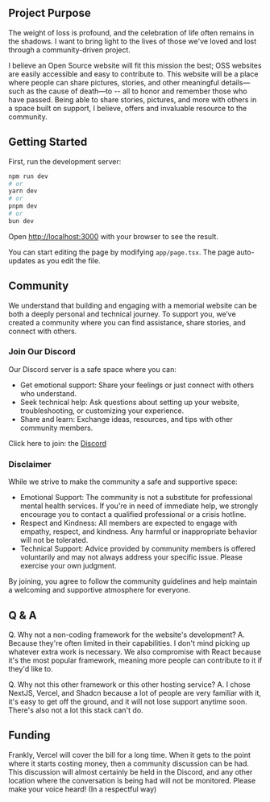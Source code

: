 ## Project Purpose

The weight of loss is profound, and the celebration of life often remains in the shadows. I want to bring light to the lives of those we've loved and lost through a community-driven project.

I believe an Open Source website will fit this mission the best; OSS websites are easily accessible and easy to contribute to. This website will be a place where people can share pictures, stories, and other meaningful details—such as the cause of death—to -- all to honor and remember those who have passed. Being able to share stories, pictures, and more with others in a space built on support, I believe, offers and invaluable resource to the community.

## Getting Started

First, run the development server:

```bash
npm run dev
# or
yarn dev
# or
pnpm dev
# or
bun dev
```

Open [http://localhost:3000](http://localhost:3000) with your browser to see the result.

You can start editing the page by modifying `app/page.tsx`. The page auto-updates as you edit the file.

## Community

We understand that building and engaging with a memorial website can be both a deeply personal and technical journey. To support you, we’ve created a community where you can find assistance, share stories, and connect with others.

### Join Our Discord

Our Discord server is a safe space where you can:

- Get emotional support: Share your feelings or just connect with others who understand.
- Seek technical help: Ask questions about setting up your website, troubleshooting, or customizing your experience.
- Share and learn: Exchange ideas, resources, and tips with other community members.

Click here to join: the [Discord](https://discord.gg/uNNBhpuSEd)

### Disclaimer

While we strive to make the community a safe and supportive space:

- Emotional Support: The community is not a substitute for professional mental health services. If you're in need of immediate help, we strongly encourage you to contact a qualified professional or a crisis hotline.
- Respect and Kindness: All members are expected to engage with empathy, respect, and kindness. Any harmful or inappropriate behavior will not be tolerated.
- Technical Support: Advice provided by community members is offered voluntarily and may not always address your specific issue. Please exercise your own judgment.

By joining, you agree to follow the community guidelines and help maintain a welcoming and supportive atmosphere for everyone.

## Q & A

Q. Why not a non-coding framework for the website's development?
A. Because they're often limited in their capabilities. I don't mind picking up whatever extra work is necessary. We also compromise with React because it's the most popular framework, meaning more people can contribute to it if they'd like to.

Q. Why not this other framework or this other hosting service?
A. I chose NextJS, Vercel, and Shadcn because a lot of people are very familiar with it, it's easy to get off the ground, and it will not lose support anytime soon. There's also not a lot this stack can't do. 

## Funding

Frankly, Vercel will cover the bill for a long time. When it gets to the point where it starts costing money, then a community discussion can be had. This discussion will almost certainly be held in the Discord, and any other location where the conversation is being had will not be monitored. Please make your voice heard! (In a respectful way)


